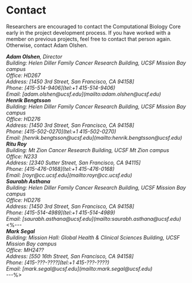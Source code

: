 # Contact

Researchers are encouraged to contact the Computational Biology Core early
in the project development process.  If you have worked with a member
on previous projects, feel free to contact that person
again. Otherwise, contact Adam Olshen.

<address>
  <strong>Adam Olshen</strong>, Director<br>
  Building: Helen Diller Family Cancer Research Building, UCSF Mission Bay campus<br>
  Office: HD267<br>
  Address: [1450 3rd Street, San Francisco, CA 94158]<br>
  Phone: [415-514-9406](tel:+1 415-514-9406)<br>
  Email: [adam.olshen@ucsf.edu](mailto:adam.olshen@ucsf.edu)<br>
</address>
<address>
  <strong>Henrik Bengtsson</strong><br>
  Building: Helen Diller Family Cancer Research Building, UCSF Mission Bay campus<br>
  Office: HD276<br>
  Address: [1450 3rd Street, San Francisco, CA 94158]<br>
  Phone: [415-502-0270](tel:+1 415-502-0270)<br>
  Email: [henrik.bengtsson@ucsf.edu](mailto:henrik.bengtsson@ucsf.edu)<br>
</address>
<address>
  <strong>Ritu Roy</strong><br>
  Building: Mt Zion Cancer Research Building, UCSF Mt Zion campus<br>
  Office: N233<br>
  Address: [2340 Sutter Street, San Francisco, CA 94115]<br>
  Phone: [415-476-0168](tel:+1 415-476-0168)<br>
  Email: [royr@cc.ucsf.edu](mailto:royr@cc.ucsf.edu)<br>
</address>
<address>
  <strong>Saurabh Asthana</strong><br>
  Building: Helen Diller Family Cancer Research Building, UCSF Mission Bay campus<br>
  Office: HD276<br>
  Address: [1450 3rd Street, San Francisco, CA 94158]<br>
  Phone: [415-514-4989](tel:+1 415-514-4989)<br>
  Email: [saurabh.asthana@ucsf.edu](mailto:saurabh.asthana@ucsf.edu)<br>
</address>
<%---
<address>
  <strong>Mark Segal</strong><br>
  Building: Mission Hall: Global Health & Clinical Sciences Building, UCSF Mission Bay campus<br>
  Office: MH24??<br>
  Address: [550 16th Street, San Francisco, CA 94158]<br>
  Phone: [415-???-????](tel:+1 415-???-????)<br>
  Email: [mark.segal@ucsf.edu](mailto:mark.segal@ucsf.edu)<br>
</address>
---%>

[1450 3rd Street, San Francisco, CA 94158]: https://www.google.com/maps/place/Helen+Diller+Family+Cancer+Research+Bldg,+1450+3rd+Street,+San+Francisco,+CA+94158/@37.7702147,-122.3898362,18z/data=!3m1!4b1!4m2!3m1!1s0x808f7fc561687985:0x678953e970deb4c7
[550 16th Street, San Francisco, CA 94158]: https://www.google.com/maps/place/550+16th+St,+San+Francisco,+CA+94158/@37.7672262,-122.3907482,17z/data=!3m1!4b1!4m2!3m1!1s0x808f7fcf516eefeb:0x32cf797292edaa31
[2340 Sutter Street, San Francisco, CA 94115]: https://www.google.com/maps/place/2340+Sutter+St,+San+Francisco,+CA+94115/@37.7858469,-122.438919,17z/data=!3m1!4b1!4m2!3m1!1s0x808580c9cf8bfd49:0x9366afe35707b4e1
